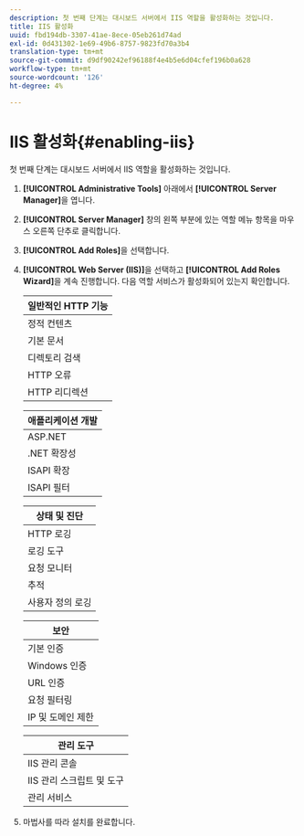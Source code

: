 ```yaml
---
description: 첫 번째 단계는 대시보드 서버에서 IIS 역할을 활성화하는 것입니다.
title: IIS 활성화
uuid: fbd194db-3307-41ae-8ece-05eb261d74ad
exl-id: 0d431302-1e69-49b6-8757-9823fd70a3b4
translation-type: tm+mt
source-git-commit: d9df90242ef96188f4e4b5e6d04cfef196b0a628
workflow-type: tm+mt
source-wordcount: '126'
ht-degree: 4%

---
```


# IIS 활성화{#enabling-iis}

첫 번째 단계는 대시보드 서버에서 IIS 역할을 활성화하는 것입니다.

1. **[!UICONTROL Administrative Tools]** 아래에서 **[!UICONTROL Server Manager]**&#x200B;을 엽니다.
1. **[!UICONTROL Server Manager]** 창의 왼쪽 부분에 있는 역할 메뉴 항목을 마우스 오른쪽 단추로 클릭합니다.
1. **[!UICONTROL Add Roles]**&#x200B;을 선택합니다.
1. **[!UICONTROL Web Server (IIS)]**&#x200B;을 선택하고 **[!UICONTROL Add Roles Wizard]**&#x200B;을 계속 진행합니다. 다음 역할 서비스가 활성화되어 있는지 확인합니다.

   | 일반적인 HTTP 기능 |
   |---|
   | 정적 컨텐츠 |
   | 기본 문서 |
   | 디렉토리 검색 |
   | HTTP 오류 |
   | HTTP 리디렉션 |

   | 애플리케이션 개발 |
   |---|
   | ASP.NET |
   | .NET 확장성 |
   | ISAPI 확장 |
   | ISAPI 필터 |

   | 상태 및 진단 |
   |---|
   | HTTP 로깅 |
   | 로깅 도구 |
   | 요청 모니터 |
   | 추적 |
   | 사용자 정의 로깅 |

   | 보안 |
   |---|
   | 기본 인증 |
   | Windows 인증 |
   | URL 인증 |
   | 요청 필터링 |
   | IP 및 도메인 제한 |

   | 관리 도구 |
   |---|
   | IIS 관리 콘솔 |
   | IIS 관리 스크립트 및 도구 |
   | 관리 서비스 |

1. 마법사를 따라 설치를 완료합니다.
